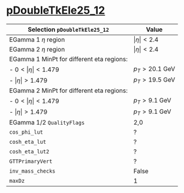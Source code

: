 # [pDoubleTkEle25_12](../Phase2Menu_Legacy/DoubleTkEle2512.html)

| Selection `pDoubleTkEle25_12`                                     | Value                                 |
|-------------------------------------------------------------------|---------------------------------------|
| EGamma 1 $\eta$ region                                            | $\lvert\eta\rvert < 2.4$              |
| EGamma 2 $\eta$ region                                            | $\lvert\eta\rvert < 2.4$              |
| EGamma 1 MinPt for different eta regions:                         |                                       |
|    - $0<\lvert\eta\rvert<1.479$                                   | $p_T>20.1$ GeV                        |
|    - $\lvert\eta\rvert>1.479$                                     | $p_T>19.5$ GeV                        |
| EGamma 2 MinPt for different eta regions:                         |                                       |
|    - $0<\lvert\eta\rvert<1.479$                                   | $p_T>9.1$ GeV                         |
|    - $\lvert\eta\rvert>1.479$                                     | $p_T>9.1$ GeV                         |
| EGamma 1/2 `QualityFlags`                                         | 2,0                                   |
| `cos_phi_lut`                                                     | ?                                     |
| `cosh_eta_lut`                                                    | ?                                     |
| `cosh_eta_lut2`                                                   | ?                                     |
| `GTTPrimaryVert`                                                  | ?                                     |
| `inv_mass_checks`                                                 | False                                 |
| `maxDz`                                                           | 1                                     |